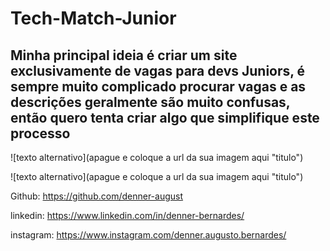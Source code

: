 # Tech-Match-Junior
## Minha principal ideia é criar um site exclusivamente de vagas para devs Juniors, é sempre muito complicado procurar vagas e as descrições geralmente são muito confusas, então quero tenta criar algo que simplifique este processo

![texto alternativo](apague e coloque a url da sua imagem aqui "titulo")

![texto alternativo](apague e coloque a url da sua imagem aqui "titulo")

Github: https://github.com/denner-august

linkedin: https://www.linkedin.com/in/denner-bernardes/

instagram: https://www.instagram.com/denner.augusto.bernardes/
